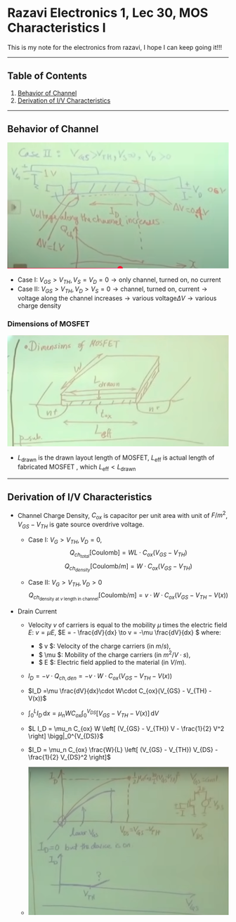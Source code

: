 # Razavi Electronics 1, Lec 30, MOS Characteristics I

This is my note for the electronics from razavi, I hope I can keep going it!!!

---

## Table of Contents

1. [Behavior of Channel](#behavior-of-channel)
2. [Derivation of I/V Characteristics](#derivation-of-iv-characteristics)




---
## Behavior of Channel
![](/images/ChannelChargeDensity.png)
+ Case I: $V_{GS} > V_{TH}, V_S = V_D = 0 \to \text{only channel, turned on,   no current}$
+ Case II: $V_{GS} > V_{TH}, V_D > V_S = 0 \to \text{channel, turned on, current} \to \text{voltage along the channel increases} \to \text{various voltage} \Delta V \to \text{various charge density}$


### Dimensions of MOSFET 
![](/images/Dimension_MOSFET.png)
+ $L_\text{drawn}$ is the drawn layout length of MOSFET, $L_\text{eff}$ is actual length of fabricated MOSFET
, which $L_\text{eff} < L_\text{drawn}$
--- 
## Derivation of I/V Characteristics
+ Channel Charge Density, $C_{ox}$ is capacitor per unit area with unit of $F/m^2$, $V_{GS} - V_{TH}$ is gate source overdrive voltage.
    + Case I: $V_G > V_{TH}, V_D = 0$, 
    $$ Q_{ch_{total}} [\text{Coulomb}] = WL\cdot C_{ox}(V_{GS} - V_{TH})$$
    $$ Q_{ch_{density}} [\text{Coulomb}/m] = W\cdot C_{ox}(V_{GS} - V_{TH})$$

    + Case II:  $V_G > V_{TH}, V_D > 0$
    $$ Q_{ch_{\text{density at $v$ length in channel}}} [\text{Coulomb}/m] = v\cdot W\cdot C_{ox}(V_{GS} - V_{TH} - V(x))$$


+ Drain Current 
    + Velocity $v$ of carriers is equal to the mobility $\mu$ times the electric field $E$: $v = \mu E$, $E = - \frac{dV}{dx} \to v = -\mu \frac{dV}{dx} $
        where:
        - $ v $: Velocity of the charge carriers (in $m/s$),
        - $ \mu $: Mobility of the charge carriers (in $m^2/V·s$),
        - $ E $: Electric field applied to the material (in $V/m$).
    
    + $I_D = - v \cdot Q_{ch, den} =- v\cdot W\cdot C_{ox}(V_{GS} - V_{TH} - V(x))$
    +  $I_D =\mu \frac{dV}{dx}\cdot W\cdot C_{ox}(V_{GS} - V_{TH} - V(x))$

    + $\int_0^L I_D \, \mathrm{d}x = \mu_n W C_{ox} \int_0^{V_{DS}} \left[ V_{GS} - V_{TH} - V(x) \right] \, \mathrm{d}V$

    + $L I_D = \mu_n C_{ox} W \left[ (V_{GS} - V_{TH}) V - \frac{1}{2} V^2 \right] \bigg|_0^{V_{DS}}$

    + $I_D = \mu_n C_{ox} \frac{W}{L} \left[ (V_{GS} - V_{TH}) V_{DS} - \frac{1}{2} V_{DS}^2 \right]$

    + ![](/images/I_DversusV_DS.png)

